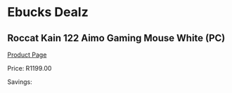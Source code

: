 
# Ebucks Dealz
## Roccat Kain 122 Aimo Gaming Mouse White (PC)
[Product Page](https://www.ebucks.com/web/shop/productSelected.do?prodId=1232244634&catId=365757697)

Price: R1199.00

Savings: 


	